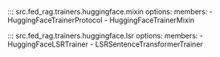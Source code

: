 <!-- markdownlint-disable-file MD041 -->

::: src.fed_rag.trainers.huggingface.mixin
    options:
      members:
        - HuggingFaceTrainerProtocol
        - HuggingFaceTrainerMixin

::: src.fed_rag.trainers.huggingface.lsr
    options:
      members:
        - HuggingFaceLSRTrainer
        - LSRSentenceTransformerTrainer
